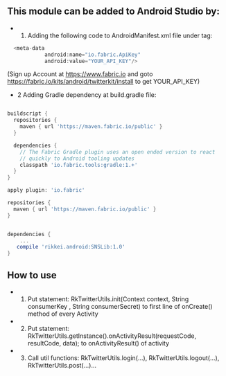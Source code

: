 ## This module can be added to Android Studio by:

* 1. Adding the following code to AndroidManifest.xml file under </application> tag:
```gradle
  <meta-data
            android:name="io.fabric.ApiKey"
            android:value="YOUR_API_KEY"/>
```		
  (Sign up Account at https://www.fabric.io and  goto https://fabric.io/kits/android/twitterkit/install to get YOUR_API_KEY)

* 2 Adding Gradle dependency at build.gradle file:
```gradle

buildscript {
  repositories {
    maven { url 'https://maven.fabric.io/public' }
  }

  dependencies {
    // The Fabric Gradle plugin uses an open ended version to react
    // quickly to Android tooling updates
    classpath 'io.fabric.tools:gradle:1.+'
  }
}

apply plugin: 'io.fabric'

repositories {
  maven { url 'https://maven.fabric.io/public' }
}


dependencies {
	...
   compile 'rikkei.android:SNSLib:1.0'
}
```

## How to use

* 1. Put statement: 
      RkTwitterUtils.init(Context context, String consumerKey , String consumerSecret)
	  to first line of onCreate() method of every Activity

* 2. Put statement: 
      RkTwitterUtils.getInstance().onActivityResult(requestCode, resultCode, data);
      to onActivityResult()  of activity
	  
* 3. Call util functions: 
	  RkTwitterUtils.login(...), RkTwitterUtils.logout(...), RkTwitterUtils.post(...)...

